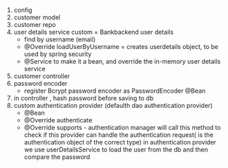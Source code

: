 1. config
2. customer model
3. customer repo
3. user details service custom = Bankbackend user details
    - find by username (email)
    - @Override loadUserByUsername = creates userdetails object, to be used by spring security
    - @Service to make it a bean, and override the in-memory user details service
4. customer controller
5. password encoder
    - register Bcrypt password encoder as PasswordEncoder @Bean
6. in controller , hash password before saving to db
7. custom authentication provider (defaulth dao authentication provider)
    - @Bean
    - @Override authenticate
    - @Override supports - authentication manager will call this method to check if this provider can handle the authentication request( is the authentication object of the correct type)
in authentication provider we use userDetailsService to load the user from the db and then compare the password 